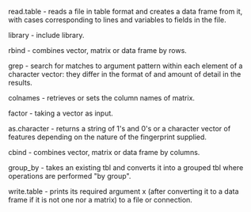 read.table - reads a file in table format and creates a data frame from it, with cases corresponding to lines and variables to fields in the file.

library - include library.

rbind - combines vector, matrix or data frame by rows.

grep - search for matches to argument pattern within each element of a character vector: they differ in the format of and amount of detail in the results.

colnames - retrieves or sets the column names of matrix.

factor - taking a vector as input.

as.character - returns a string of 1's and 0's or a character vector of features depending on the nature of the fingerprint supplied.

cbind - combines vector, matrix or data frame by columns.

group_by -  takes an existing tbl and converts it into a grouped tbl where operations are performed "by group".

write.table - prints its required argument x (after converting it to a data frame if it is not one nor a matrix) to a file or connection.

